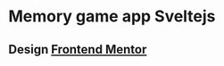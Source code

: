 # Memory game app Sveltejs

## Design [Frontend Mentor](https://www.frontendmentor.io/challenges/memory-game-vse4WFPvM)
